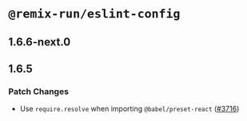 # `@remix-run/eslint-config`

## 1.6.6-next.0

## 1.6.5

### Patch Changes

- Use `require.resolve` when importing `@babel/preset-react` ([#3716](https://github.com/remix-run/remix/pull/3716))

